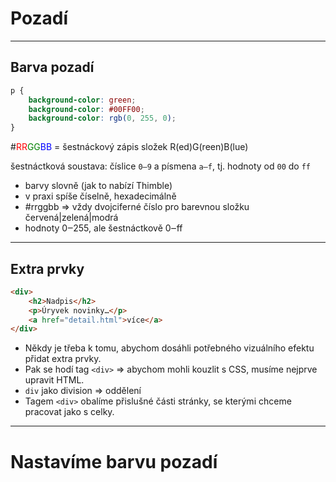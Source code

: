 <!-- .slide: data-state="c-slide-inter" -->

# Pozadí

----

## Barva pozadí

```css
p {
    background-color: green;
    background-color: #00FF00;
    background-color: rgb(0, 255, 0);
}
```

#<span style="color:red">RR</span><span style="color:green">GG</span><span style="color:blue">BB</span> = šestnáckový zápis složek R(ed)G(reen)B(lue)

šestnáctková soustava: číslice `0‒9` a písmena `a‒f`, tj. hodnoty od `00` do `ff`

<!-- .element: class="c-text-sm stretch" contenteditable="true" -->

>>>
* barvy slovně (jak to nabízí Thimble)
* v praxi spíše číselně, hexadecimálně
* #rrggbb => vždy dvojciferné číslo pro barevnou složku červená|zelená|modrá
* hodnoty 0‒255, ale šestnáctkově 0‒ff

----

## Extra prvky

```html
<div>
    <h2>Nadpis</h2>
    <p>Úryvek novinky…</p>
    <a href="detail.html">více</a>
</div>
```

>>>
* Někdy je třeba k tomu, abychom dosáhli potřebného vizuálního efektu přidat extra prvky.
* Pak se hodí tag `<div>` => abychom mohli kouzlit s CSS, musíme nejprve upravit HTML.
* `div` jako division => oddělení
* Tagem `<div>` obalíme přislušné části stránky, se kterými chceme pracovat jako s celky.

----

<!-- .slide: data-state="c-slide-task" -->

# Nastavíme barvu pozadí
